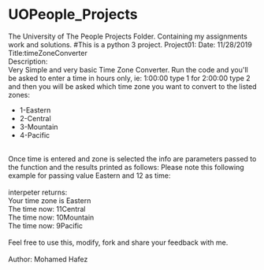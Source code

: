 # UOPeople_Projects
The University of The People Projects Folder. Containing my assignments work and solutions.
#This is a python 3 project.
Project01: Date: 11/28/2019<br>
Title:timeZoneConverter<br>
Description:<br>
Very Simple and very basic Time Zone Converter. Run the code and you'll be asked to enter a time in hours only, ie: 1:00:00 type 1 for 2:00:00 type 2 and then you will be asked which time zone you want to convert to the listed zones:<br>
<ul>
  <li>1-Eastern</li>
  <li>2-Central</li>
  <li>3-Mountain</li>
  <li>4-Pacific</li>
</ul>
<br>
Once time is entered and zone is selected the info are parameters passed to the function and the results printed as follows:
Please note this following example for passing value Eastern and 12 as time:<br>
<br>
interpeter returns:
<br>
Your time zone is Eastern<br>
The time now: 11Central<br>
The time now: 10Mountain<br>
The time now: 9Pacific<br>
<br>
Feel free to use this, modify, fork and share your feedback with me.<br>
<br>
Author: Mohamed Hafez<br>

